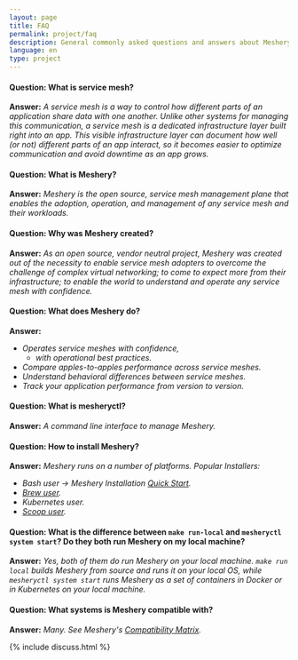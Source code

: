 ```yaml
---
layout: page
title: FAQ
permalink: project/faq
description: General commonly asked questions and answers about Meshery.
language: en
type: project
---
```


#### Question: What is service mesh?
**Answer:** _A service mesh is a way to control how different parts of an application share data with one another. Unlike other systems for managing this communication, a service mesh is a dedicated infrastructure layer built right into an app. This visible infrastructure layer can document how well (or not) different parts of an app interact, so it becomes easier to optimize communication and avoid downtime as an app grows._ 
#### Question: What is Meshery?
**Answer:** _Meshery is the open source, service mesh management plane that enables the adoption, operation, and management of any service mesh and their workloads._

#### Question: Why was Meshery created?

 **Answer:** _As an open source, vendor neutral project, Meshery was created out of the necessity to enable service mesh adopters to overcome the challenge of complex virtual networking; to come to expect more from their infrastructure; to enable the world to understand and operate any service mesh with confidence._

#### Question: What does Meshery do?
**Answer:** 
 - _Operates service meshes with confidence,_
   - _with operational best practices._ 
 - _Compare apples-to-apples performance across service meshes._
 - _Understand behavioral differences between service meshes._
 - _Track your application performance from version to version._

#### Question: What is mesheryctl?

**Answer:** _A command line interface to manage Meshery._

#### Question: How to install Meshery?

**Answer:** _Meshery runs on a number of platforms._
_Popular Installers:_
- _Bash user → Meshery Installation [Quick Start](https://docs.meshery.io/installation/quick-start)._
- _[Brew user](https://github.com/meshery/homebrew-tap)._
- _Kubernetes user._
- _[Scoop user](https://github.com/meshery/scoop-bucket)._ 


#### Question: What is the difference between `make run-local` and `mesheryctl system start`? Do they both run Meshery on my local machine?

  **Answer:** _Yes, both of them do run Meshery on your local machine. `make run local` builds Meshery from source and runs it on your local OS, while `mesheryctl system start` runs Meshery as a set of containers in Docker or in Kubernetes on your local machine._ 

#### Question: What systems is Meshery compatible with?

  **Answer:** _Many. See Meshery's [Compatibility Matrix]({{site.baseurl}}/project/compatibility-matrix)._

{% include discuss.html %}

<!--Add other questions-->


